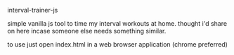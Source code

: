 interval-trainer-js

simple vanilla js tool to time my interval workouts at home. thought i'd share on here incase someone else needs something similar.

to use just open index.html in a web browser application (chrome preferred)